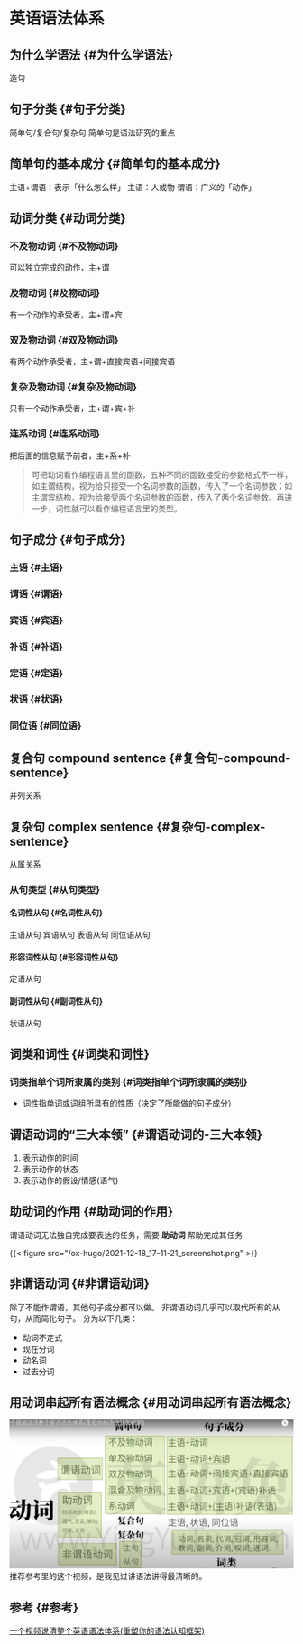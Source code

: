 # 英语语法体系


## 为什么学语法 {#为什么学语法}

造句


## 句子分类 {#句子分类}

简单句/复合句/复杂句
简单句是语法研究的重点


## 简单句的基本成分 {#简单句的基本成分}

主语+谓语：表示「什么怎么样」
主语：人或物
谓语：广义的「动作」


## 动词分类 {#动词分类}


### 不及物动词 {#不及物动词}

可以独立完成的动作，主+谓


### 及物动词 {#及物动词}

有一个动作的承受者，主+谓+宾


### 双及物动词 {#双及物动词}

有两个动作承受者，主+谓+直接宾语+间接宾语


### 复杂及物动词 {#复杂及物动词}

只有一个动作承受者，主+谓+宾+补


### 连系动词 {#连系动词}

把后面的信息赋予前者，主+系+补

> 可把动词看作编程语言里的函数，五种不同的函数接受的参数格式不一样，如主谓结构，视为给只接受一个名词参数的函数，传入了一个名词参数；如主谓宾结构，视为给接受两个名词参数的函数，传入了两个名词参数。再进一步，词性就可以看作编程语言里的类型。


## 句子成分 {#句子成分}


### 主语 {#主语}


### 谓语 {#谓语}


### 宾语 {#宾语}


### 补语 {#补语}


### 定语 {#定语}


### 状语 {#状语}


### 同位语 {#同位语}


## 复合句 compound sentence {#复合句-compound-sentence}

并列关系


## 复杂句 complex sentence {#复杂句-complex-sentence}

从属关系


### 从句类型 {#从句类型}


#### 名词性从句 {#名词性从句}

主语从句
宾语从句
表语从句
同位语从句


#### 形容词性从句 {#形容词性从句}

定语从句


#### 副词性从句 {#副词性从句}

状语从句


## 词类和词性 {#词类和词性}


### 词类指单个词所隶属的类别 {#词类指单个词所隶属的类别}

<!--list-separator-->

-  词性指单词或词组所具有的性质（决定了所能做的句子成分）


## 谓语动词的“三大本领” {#谓语动词的-三大本领}

1.  表示动作的时间
2.  表示动作的状态
3.  表示动作的假设/情感(语气)


## 助动词的作用 {#助动词的作用}

谓语动词无法独自完成要表达的任务，需要 **助动词** 帮助完成其任务

{{< figure src="/ox-hugo/2021-12-18_17-11-21_screenshot.png" >}}


## 非谓语动词 {#非谓语动词}

除了不能作谓语，其他句子成分都可以做。
非谓语动词几乎可以取代所有的从句，从而简化句子。
分为以下几类：

-   动词不定式
-   现在分词
-   动名词
-   过去分词


## 用动词串起所有语法概念 {#用动词串起所有语法概念}

![](/ox-hugo/2021-12-18_18-38-22_screenshot.png)
推荐参考里的这个视频，是我见过讲语法讲得最清晰的。


## 参考 {#参考}

[一个视频说清整个英语语法体系(重塑你的语法认知框架)](https://www.youtube.com/watch?v=is7vn5URVcc&t=1340s)

